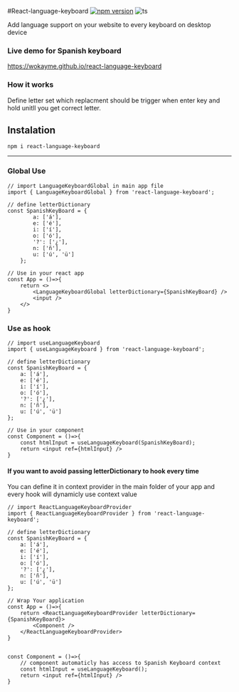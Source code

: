 #React-language-keyboard
[![npm version](https://badge.fury.io/js/react-language-keyboard.svg)](https://badge.fury.io/js/react-language-keyboard) ![ts](https://badgen.net/badge/Built%20With/TypeScript/blue)

Add language support on your website to every keyboard on desktop device

### Live demo for Spanish keyboard
https://wokayme.github.io/react-language-keyboard

### How it works
Define letter set which replacment should be trigger when enter key and hold unitll you get correct letter.

## Instalation
`npm i react-language-keyboard`

------------


### Global Use
```
// import LanguageKeyboardGlobal in main app file
import { LanguageKeyboardGlobal } from 'react-language-keyboard';

// define letterDictionary
const SpanishKeyBoard = {
        a: ['á'],
        e: ['é'],
        i: ['í'],
        o: ['ó'],
        '?': ['¿'],
        n: ['ñ'],
        u: ['ú', 'ü']
    };

// Use in your react app
const App = ()=>{
	return <>
		<LanguageKeyboardGlobal letterDictionary={SpanishKeyBoard} />
		<input />
	</>
}
```

### Use as hook

```
// import useLanguageKeyboard
import { useLanguageKeyboard } from 'react-language-keyboard';

// define letterDictionary 
const SpanishKeyBoard = {
	a: ['á'],
	e: ['é'],
	i: ['í'],
	o: ['ó'],
	'?': ['¿'],
	n: ['ñ'],
	u: ['ú', 'ü']
};

// Use in your component
const Component = ()=>{
	const htmlInput = useLanguageKeyboard(SpanishKeyBoard);
    return <input ref={htmlInput} />
}
```

#### If you want to avoid passing letterDictionary to hook every time
You can define it in context provider in the main folder of your app and every hook will dynamicly use context value
```
// import ReactLanguageKeyboardProvider
import { ReactLanguageKeyboardProvider } from 'react-language-keyboard';

// define letterDictionary 
const SpanishKeyBoard = {
	a: ['á'],
	e: ['é'],
	i: ['í'],
	o: ['ó'],
	'?': ['¿'],
	n: ['ñ'],
	u: ['ú', 'ü']
};

// Wrap Your application
const App = ()=>{
    return <ReactLanguageKeyboardProvider letterDictionary={SpanishKeyBoard}>
		<Component />
    </ReactLanguageKeyboardProvider>
}


const Component = ()=>{
	// component automaticly has access to Spanish Keyboard context
    const htmlInput = useLanguageKeyboard();
    return <input ref={htmlInput} />
}
```
